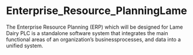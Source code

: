 # Enterprise_Resource_PlanningLame
The Enterprise Resource Planning (ERP) which will be designed for Lame Dairy PLC is a
standalone software system that integrates the main functional areas of an organization’s
businessprocesses, and data into a unified system.

